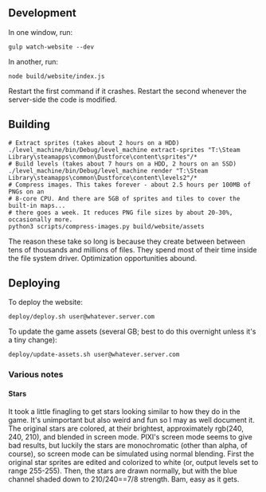 ## Development

In one window, run:

    gulp watch-website --dev

In another, run:

    node build/website/index.js

Restart the first command if it crashes. Restart the second whenever the server-side the code is modified.

## Building

    # Extract sprites (takes about 2 hours on a HDD)
    ./level_machine/bin/Debug/level_machine extract-sprites "T:\Steam Library\steamapps\common\Dustforce\content\sprites"/*
    # Build levels (takes about 7 hours on a HDD, 2 hours on an SSD)
    ./level_machine/bin/Debug/level_machine render "T:\Steam Library\steamapps\common\Dustforce\content\levels2"/*
    # Compress images. This takes forever - about 2.5 hours per 100MB of PNGs on an
    # 8-core CPU. And there are 5GB of sprites and tiles to cover the built-in maps...
    # there goes a week. It reduces PNG file sizes by about 20-30%, occasionally more.
    python3 scripts/compress-images.py build/website/assets

The reason these take so long is because they create between between tens of
thousands and millions of files. They spend most of their time inside the file
system driver. Optimization opportunities abound.

## Deploying

To deploy the website:

    deploy/deploy.sh user@whatever.server.com

To update the game assets (several GB; best to do this overnight unless it's a tiny change):

    deploy/update-assets.sh user@whatever.server.com

### Various notes

#### Stars

It took a little finagling to get stars looking similar to how they do in the game. It's
unimportant but also weird and fun so I may as well document it. The original stars are
colored, at their brightest, approximately rgb(240, 240, 210), and blended in screen mode.
PIXI's screen mode seems to give bad results, but luckily the stars are monochromatic
(other than alpha, of course), so screen mode can be simulated using normal blending.
First the original star sprites are edited and colorized to white (or, output levels set
to range 255-255). Then, the stars are drawn normally, but with the blue channel shaded
down to 210/240==7/8 strength. Bam, easy as it gets.
